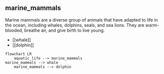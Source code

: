 ## marine_mammals
Marine mammals are a diverse group of animals that have adapted to life in the ocean, including whales, dolphins, seals, and sea lions. They are warm-blooded, breathe air, and give birth to live young.


- [[whale]]
- [[dolphin]]
```mermaid
flowchart LR
    aquatic_life --> marine_mammals
marine_mammals --> whale
    marine_mammals --> dolphin
```
